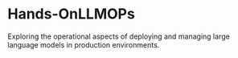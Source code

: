 # Hands-OnLLMOPs
Exploring the operational aspects of deploying and managing large language models in production environments.
